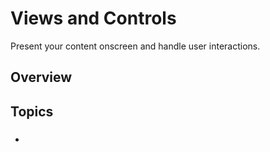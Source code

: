 # Views and Controls

Present your content onscreen and handle user interactions.

## Overview



## Topics

### 

- 
